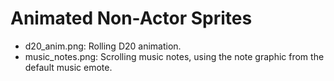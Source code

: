 # Animated Non-Actor Sprites

- d20_anim.png: Rolling D20 animation.
- music_notes.png: Scrolling music notes, using the note graphic from the default music emote.
